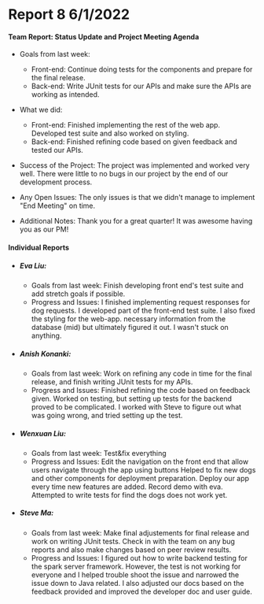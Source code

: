 # **Report 8 6/1/2022**

#### Team Report: Status Update and Project Meeting Agenda
- Goals from last week:
    - Front-end: Continue doing tests for the components and prepare for the final release.
    - Back-end: Write JUnit tests for our APIs and make sure the APIs are working as intended.

- What we did:
    - Front-end: Finished implementing the rest of the web app. Developed test suite and also
      worked on styling.
    - Back-end: Finished refining code based on given feedback and tested our APIs.

- Success of the Project: The project was implemented and worked very well. There were little to no
  bugs in our project by the end of our development process.

- Any Open Issues: The only issues is that we didn't manage to implement "End Meeting" on time.

- Additional Notes: Thank you for a great quarter! It was awesome having you as our PM!

#### Individual Reports

- ##### Eva Liu:
    - Goals from last week: Finish developing front end's test suite and add stretch goals if
      possible.
    - Progress and Issues: I finished implementing request responses for dog requests. I developed
      part of the front-end test suite. I also fixed the styling for the web-app.
      necessary information from the database (mid) but ultimately figured it out. I wasn't stuck on anything.

- ##### Anish Konanki:
    - Goals from last week: Work on refining any code in time for the final release, and finish
      writing JUnit tests for my APIs.
    - Progress and Issues: Finished refining the code based on feedback given. Worked on testing, but setting up tests for
      the backend proved to be complicated. I worked with Steve to figure out what was going wrong, and tried setting up the test.

- ##### Wenxuan Liu:
    - Goals from last week: Test&fix everything
    - Progress and Issues: Edit the navigation on the front end that allow users navigate through the app using buttons
      Helped to fix new dogs and other components for deployment preparation. Deploy our app every time new features are added.
      Record demo with eva. Attempted to write tests for find the dogs does not work yet.
      
- ##### Steve Ma:
  - Goals from last week: Make final adjustements for final release and work on writing JUnit tests.
                                       Check in with the team on any bug reports and also make changes based on
                                       peer review results.
  - Progress and Issues: I figured out how to write backend testing for the spark server framework. However, the test
                            is not working for everyone and I helped trouble shoot the issue and narrowed the issue down to
                            Java related. I also adjusted our docs based on the feedback provided and improved the developer 
                            doc and user guide.

